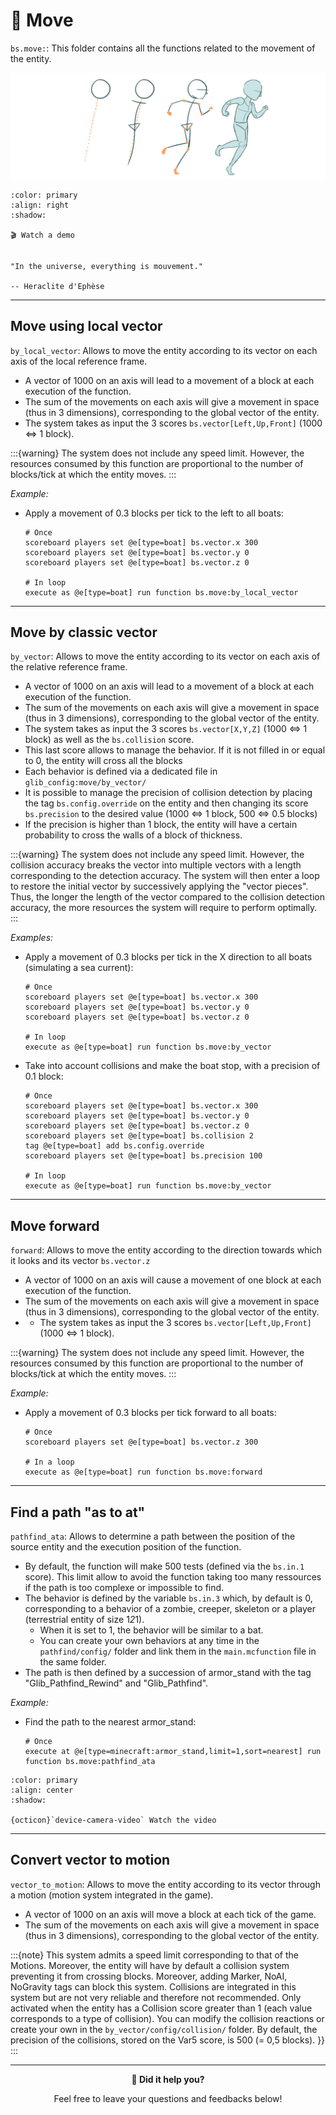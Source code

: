 # 🏃 Move

`bs.move:`: This folder contains all the functions related to the
movement of the entity.

<div align=center>

![](img/2023-01-27-23-29-41.png)

</div>

```{button-link} https://youtu.be/KH3Q9F5j04I
:color: primary
:align: right
:shadow:

🎬 Watch a demo
```

```{epigraph}

"In the universe, everything is mouvement."

-- Heraclite d'Ephèse
```

---

## Move using local vector

`by_local_vector`: Allows to move the entity according to its vector
on each axis of the local reference frame.

* A vector of 1000 on an axis will lead to a movement of a block at each execution of the function.
* The sum of the movements on each axis will give a movement in space (thus in 3 dimensions), corresponding to the global vector of the entity.
* The system takes as input the 3 scores `bs.vector[Left,Up,Front]` (1000 <=> 1 block).

:::{warning}
The system does not include any speed limit. However, the
resources consumed by this function are proportional to the number
of blocks/tick at which the entity moves.
:::

*Example:*

- Apply a movement of 0.3 blocks per tick to the left to all boats:

    ```
    # Once
    scoreboard players set @e[type=boat] bs.vector.x 300
    scoreboard players set @e[type=boat] bs.vector.y 0
    scoreboard players set @e[type=boat] bs.vector.z 0

    # In loop
    execute as @e[type=boat] run function bs.move:by_local_vector
    ```

---

## Move by classic vector

`by_vector`: Allows to move the entity according to its vector on each
axis of the relative reference frame.

* A vector of 1000 on an axis will lead to a movement of a block at each execution of the function.
* The sum of the movements on each axis will give a movement in space (thus in 3 dimensions), corresponding to the global vector of the entity.
* The system takes as input the 3 scores `bs.vector[X,Y,Z]` (1000 <=> 1 block) as well as the `bs.collision` score.
* This last score allows to manage the behavior. If it is not filled in or equal to 0, the entity will cross all the blocks
* Each behavior is defined via a dedicated file in `glib_config:move/by_vector/`
* It is possible to manage the precision of collision detection by placing the tag `bs.config.override` on the entity and then changing its score `bs.precision` to the desired value (1000 <=> 1 block, 500 <=> 0.5 blocks)
* If the precision is higher than 1 block, the entity will have a certain probability to cross the walls of a block of thickness.

:::{warning}
The system does not include any speed limit. However, the
collision accuracy breaks the vector into multiple vectors with a
length corresponding to the detection accuracy. The system will then
enter a loop to restore the initial vector by successively applying
the "vector pieces". Thus, the longer the length of the vector
compared to the collision detection accuracy, the more resources the
system will require to perform optimally.
:::

*Examples:*

- Apply a movement of 0.3 blocks per tick in the X direction to all boats
(simulating a sea current):

    ```
    # Once
    scoreboard players set @e[type=boat] bs.vector.x 300
    scoreboard players set @e[type=boat] bs.vector.y 0
    scoreboard players set @e[type=boat] bs.vector.z 0

    # In loop
    execute as @e[type=boat] run function bs.move:by_vector
    ```

- Take into account collisions and make the boat stop, with a precision of
0.1 block:

    ```
    # Once
    scoreboard players set @e[type=boat] bs.vector.x 300
    scoreboard players set @e[type=boat] bs.vector.y 0
    scoreboard players set @e[type=boat] bs.vector.z 0
    scoreboard players set @e[type=boat] bs.collision 2
    tag @e[type=boat] add bs.config.override
    scoreboard players set @e[type=boat] bs.precision 100

    # In loop
    execute as @e[type=boat] run function bs.move:by_vector
    ```

---

## Move forward

`forward`: Allows to move the entity according to the direction
towards which it looks and its vector `bs.vector.z`

* A vector of 1000 on an axis will cause a movement of one block at each execution of the function.
* The sum of the movements on each axis will give a movement in space (thus in 3 dimensions), corresponding to the global vector of the entity.
* * The system takes as input the 3 scores `bs.vector[Left,Up,Front]` (1000 <=> 1 block).

:::{warning}
The system does not include any speed limit. However, the
resources consumed by this function are proportional to the number
of blocks/tick at which the entity moves.
:::

*Example:*

-   Apply a movement of 0.3 blocks per tick forward to all boats:

    ```
    # Once
    scoreboard players set @e[type=boat] bs.vector.z 300

    # In a loop
    execute as @e[type=boat] run function bs.move:forward
    ```

--- 

## Find a path "as to at"

`pathfind_ata`: Allows to determine a path between the position of the
source entity and the execution position of the function.

* By default, the function will make 500 tests (defined via the `bs.in.1` score). This limit allow to avoid the function taking too many ressources if the path is too complexe or impossible to find.
* The behavior is defined by the variable `bs.in.3` which, by default is 0, corresponding to a behavior of a zombie, creeper, skeleton or a player (terrestrial entity of size 1*2*1).
   * When it is set to 1, the behavior will be similar to a bat.
   * You can create your own behaviors at any time in the `pathfind/config/` folder and link them in the `main.mcfunction` file in the same folder.
* The path is then defined by a succession of armor_stand with the tag "Glib_Pathfind_Rewind" and "Glib_Pathfind".

*Example:*

-   Find the path to the nearest armor_stand:

    ```
    # Once
    execute at @e[type=minecraft:armor_stand,limit=1,sort=nearest] run function bs.move:pathfind_ata
    ```

```{button-link} https://youtu.be/xeLjHIQ0s1Q
:color: primary
:align: center
:shadow:

{octicon}`device-camera-video` Watch the video
```

---

## Convert vector to motion

`vector_to_motion`: Allows to move the entity according to its vector
through a motion (motion system integrated in the game).

* A vector of 1000 on an axis will move a block at each tick of the game.
* The sum of the movements on each axis will give a movement in space (thus in 3 dimensions), corresponding to the global vector of the entity.

:::{note}
This system admits a speed limit corresponding to that of the
Motions. Moreover, the entity will have by default a collision
system preventing it from crossing blocks. Moreover, adding Marker,
NoAI, NoGravity tags can block this system. Collisions are
integrated in this system but are not very reliable and therefore
not recommended. Only activated when the entity has a Collision
score greater than 1 (each value corresponds to a type of
collision). You can modify the collision reactions or create your
own in the `by_vector/config/collision/` folder. By default, the
precision of the collisions, stored on the Var5 score, is 500 (= 0,5
blocks). }}
:::

---

<div align=center>

**💬 Did it help you?**

Feel free to leave your questions and feedbacks below!

</div>

<script src="https://giscus.app/client.js"
        data-repo="Gunivers/Glibs"
        data-repo-id="R_kgDOHQjqYg"
        data-category="Documentation"
        data-category-id="DIC_kwDOHQjqYs4CUQpy"
        data-mapping="title"
        data-strict="0"
        data-reactions-enabled="1"
        data-emit-metadata="0"
        data-input-position="bottom"
        data-theme="light"
        data-lang="fr"
        data-loading="lazy"
        crossorigin="anonymous"
        async>
</script>